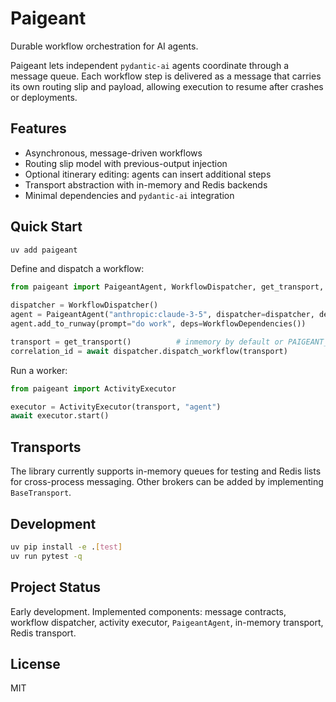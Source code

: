 # Paigeant

Durable workflow orchestration for AI agents.

Paigeant lets independent `pydantic-ai` agents coordinate through a message queue. Each workflow step is delivered as a message that carries its own routing slip and payload, allowing execution to resume after crashes or deployments.

## Features
- Asynchronous, message-driven workflows
- Routing slip model with previous-output injection
- Optional itinerary editing: agents can insert additional steps
- Transport abstraction with in-memory and Redis backends
- Minimal dependencies and `pydantic-ai` integration

## Quick Start

```bash
uv add paigeant
```

Define and dispatch a workflow:

```python
from paigeant import PaigeantAgent, WorkflowDispatcher, get_transport, WorkflowDependencies

dispatcher = WorkflowDispatcher()
agent = PaigeantAgent("anthropic:claude-3-5", dispatcher=dispatcher, deps_type=WorkflowDependencies)
agent.add_to_runway(prompt="do work", deps=WorkflowDependencies())

transport = get_transport()          # inmemory by default or PAIGEANT_TRANSPORT=redis
correlation_id = await dispatcher.dispatch_workflow(transport)
```

Run a worker:

```python
from paigeant import ActivityExecutor

executor = ActivityExecutor(transport, "agent")
await executor.start()
```

## Transports
The library currently supports in-memory queues for testing and Redis lists for cross-process messaging. Other brokers can be added by implementing `BaseTransport`.

## Development
```bash
uv pip install -e .[test]
uv run pytest -q
```

## Project Status
Early development. Implemented components: message contracts, workflow dispatcher, activity executor, `PaigeantAgent`, in-memory transport, Redis transport.

## License
MIT
